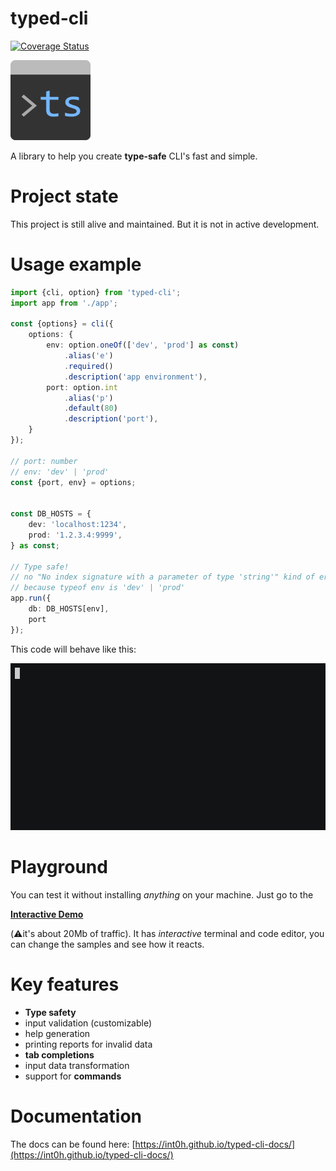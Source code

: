 # typed-cli

[![Coverage Status](https://coveralls.io/repos/github/int0h/typed-cli/badge.svg?branch=master)](https://coveralls.io/github/int0h/typed-cli?branch=master)

![typed-cli logo](./logo128.png)

A library to help you create **type-safe** CLI's fast and simple.

# Project state

This project is still alive and maintained. But it is not in active development.

# Usage example

```typescript
import {cli, option} from 'typed-cli';
import app from './app';

const {options} = cli({
    options: {
        env: option.oneOf(['dev', 'prod'] as const)
            .alias('e')
            .required()
            .description('app environment'),
        port: option.int
            .alias('p')
            .default(80)
            .description('port'),
    }
});

// port: number
// env: 'dev' | 'prod'
const {port, env} = options;


const DB_HOSTS = {
    dev: 'localhost:1234',
    prod: '1.2.3.4:9999',
} as const;

// Type safe!
// no "No index signature with a parameter of type 'string'" kind of errors
// because typeof env is 'dev' | 'prod'
app.run({
    db: DB_HOSTS[env],
    port
});
```

This code will behave like this:

![terminal-demo](./demo.gif)

# Playground

You can test it without installing _anything_ on your machine. Just go to the

**[Interactive Demo](https://int0h.github.io/typed-cli-pg/index.html)**

(⚠️it's about 20Mb of traffic).
It has _interactive_ terminal and code editor, you can change the samples and see how it reacts.

# Key features

- **Type safety**
- input validation (customizable)
- help generation
- printing reports for invalid data
- **tab completions**
- input data transformation
- support for **commands**

# Documentation
The docs can be found here: [https://int0h.github.io/typed-cli-docs/](https://int0h.github.io/typed-cli-docs/)
